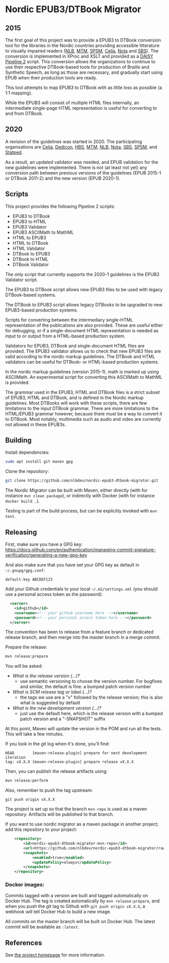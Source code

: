 Nordic EPUB3/DTBook Migrator
============================

## 2015

The first goal of this project was to provide a EPUB3 to DTBook conversion tool
for the libraries in the Nordic countries providing accessible litterature to
visually impaired readers ([NLB](http://www.nlb.no/), [MTM](http://mtm.se/),
[SPSM](http://www.spsm.se/),
[Celia](http://www.celia.fi/), [Nota](http://www.nota.nu/) and [SBS](http://sbs.ch/)).
The conversion is implemented in XProc and XSLT and provided as a
[DAISY Pipeline 2](http://www.daisy.org/pipeline2) script.
This conversion allows the organizations to continue to use their respective
DTBook-based tools for production of Braille and Synthetic Speech,
as long as those are necessary, and gradually start using EPUB when their
production tools are ready.

This tool attempts to map EPUB3 to DTBook with as little loss as possible (a 1:1 mapping).

While the EPUB3 will consist of multiple HTML files internally, an intermediate
single-page HTML representation is useful for converting to and from DTBook.

## 2020

A revision of the guidelines was started in 2020. The participating organisations are
[Celia](https://www.celia.fi/), [Dedicon](https://www.dedicon.nl/), [HBS](https://hbs.is/),
[MTM](https://mtm.se), [NLB](https://www.nlb.no/), [Nota](https://nota.dk/),
[SBS](https://www.sbs.ch/), [SPSM](https://www.spsm.se/), and [Statped](http://statped.no/).

As a result, an updated validator was needed, and EPUB validation for the new guidelines
were implemented. There is not (at least not yet) any conversion path between previous
versions of the guidelines (EPUB 2015-1 or DTBook 2011-2) and the new version (EPUB 2020-1).

## Scripts

This project provides the following Pipeline 2 scripts:

- EPUB3 to DTBook
- EPUB3 to HTML
- EPUB3 Validator
- EPUB3 ASCIIMath to MathML
- HTML to EPUB3
- HTML to DTBook
- HTML Validator
- DTBook to EPUB3
- DTBook to HTML
- DTBook Validator

The only script that currently supports the 2020-1 guidelines is
the EPUB3 Validator script.

The EPUB3 to DTBook script allows new EPUB3 files to be used
with legacy DTBook-based systems.

The DTBook to EPUB3 script allows legacy DTBooks to be upgraded to new
EPUB3-based production systems.

Scripts for converting between the intermediary single-HTML representation
of the publications are also provided. These are useful either for debugging,
or if a single-document HTML representation is needed as input to or output from
a HTML-based production system.

Validators for EPUB3, DTBook and single-document HTML files are provided.
The EPUB3 validator allows us to check that new EPUB3 files are valid according
to the nordic markup guidelines. The DTBook and HTML validators can be useful
for DTBook- or HTML-based production systems.

In the nordic markup guidelines (version 2015-1), math is marked up using ASCIIMath.
An experimental script for converting this ASCIIMath to MathML is provided.

The grammar used in the EPUB3, HTML and DTBook files is a strict subset of EPUB3, HTML and DTBook,
and is defined in the Nordic markup guidelines. Most DTBooks will work with these scripts,
there are few limitations to the input DTBook grammar. There are more limitations to the HTML/EPUB3
grammar however, because there must be a way to convert it to DTBook.
Most notably, multimedia such as audio and video are currently not allowed in these EPUB3s.

## Building

Install dependencies:

```bash
sudo apt install git maven gpg
```

Clone the repository:

```bash
git clone https://github.com/nlbdev/nordic-epub3-dtbook-migrator.git
```

The Nordic Migrator can be built with Maven,
either directly (with for instance `mvn clean package`),
or indirectly with Docker (with for instance `docker build .`).

Testing is part of the build process, but can be explicitly
invoked with `mvn test`.

<!--
To check the code conventions use a special Maven plugin: `mvn
editorconfig:check`. The conventions are defined in `.editorconfig`
which is picked up by most editors, see <https://editorconfig.org/>. You
can also fix the conventions in all files with `mvn
editorconfig:format`.
-->

## Releasing

First, make sure you have a GPG key:
https://docs.github.com/en/authentication/managing-commit-signature-verification/generating-a-new-gpg-key

And also make sure that you have set your GPG key as default in `~/.gnupg/gpg.conf`:

```
default-key ABCDEF123
```

Add your Github credentials to your local `~/.m2/settings.xml` (you should use a personal access token as the password):

```xml
  <server>
    <id>github</id>
    <username><!-- your github username here --></username>
    <password><!-- your personal access token here --></password>
  </server>
```

The convention has been to release from a feature branch or dedicated release branch, and then merge into the master branch in a merge commit.

Prepare the release:

```bash
mvn release:prepare
```

You will be asked:
- *What is the release version (…)?*
    - use semantic versioning to choose the version number. For bugfixes and similar, the default is fine: a bumped patch version number
- *What is SCM release tag or label (…)?*
    - the tags we use are a "v" followed by the release version; this is also what is suggested by default
- *What is the new development version (…)?*
    - just use the default here, which is the release version with a bumped patch version and a "-SNAPSHOT" suffix

At this point, Maven will update the version in the POM and run all the tests. This will take a few minutes.

If you look in the git log when it's done, you'll find:

```
HEAD        [maven-release-plugin] prepare for next development iteration
tag: vX.X.X [maven-release-plugin] prepare release vX.X.X
```

Then, you can publish the release artifacts using:

```bash
mvn release:perform
```

Also, remember to push the tag upstream:

```
git push origin vX.X.X
```

The project is set up so that the branch `mvn-repo` is used as a maven repository. Artifacts will be published to that branch.

If you want to use nordic migrator as a maven package in another project; add this repository to your project:

```xml
    <repository>
        <id>nordic-epub3-dtbook-migrator-mvn-repo</id>
        <url>https://github.com/nlbdev/nordic-epub3-dtbook-migrator/raw/mvn-repo/</url>
        <snapshots>
            <enabled>true</enabled>
            <updatePolicy>always</updatePolicy>
        </snapshots>
    </repository>
```


### Docker images:

Commits tagged with a version are built and tagged automatically on Docker Hub. The tag is created automatically by `mvn release:prepare`, and when you push the git tag to Github with `git push origin vX.X.X`, a webhook will tell Docker Hub to build a new image.

All commits on the master branch will be built on Docker Hub. The latest commit will be available as `:latest`.


## References

See [the project homepage](http://nlbdev.github.io/nordic-epub3-dtbook-migrator/) for more information.
